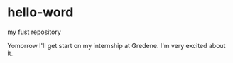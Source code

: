 # hello-word
my fust repository

Yomorrow I'll get start on my internship at Gredene. I'm very excited about it.
